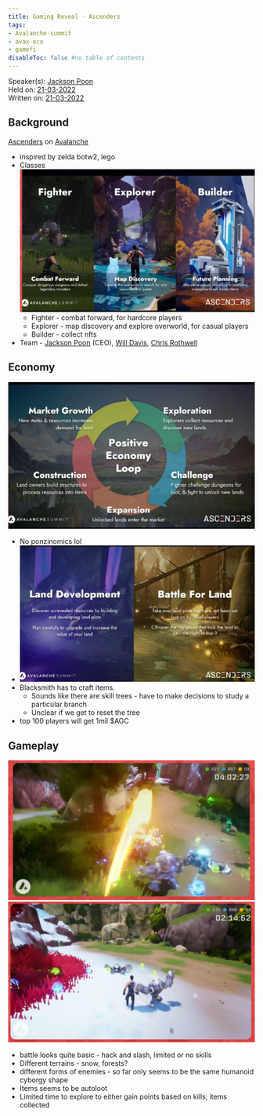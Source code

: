 ```yaml
---
title: Gaming Reveal - Ascenders
tags:
- Avalanche-summit
- avax-eco
- gamefi
disableToc: false #no table of contents
---
```


Speaker(s): [Jackson Poon](notes/Jackson%20Poon.md)   
Held on: [21-03-2022](notes/21-03-2022.md)  
Written on: [21-03-2022](notes/21-03-2022.md)  

## Background
[Ascenders](notes/Ascenders.md) on [Avalanche](notes/Avalanche.md)
* inspired by zelda botw2, lego
* Classes![](notes/images/Pasted%20image%2020220322230615.png)
	* Fighter - combat forward, for hardcore players
	* Explorer - map discovery and explore overworld, for casual players
	* Builder - collect nfts
* Team - [Jackson Poon](notes/Jackson%20Poon.md) (CEO), [Will Davis](notes/Will%20Davis.md), [Chris Rothwell](notes/Chris%20Rothwell.md)

## Economy
![](notes/images/Pasted%20image%2020220322230715.png)

* No ponzinomics lol
* ![](notes/images/Pasted%20image%2020220322230748.png) 
* Blacksmith has to craft items. 
	* Sounds like there are skill trees - have to make decisions to study a particular branch
	* Unclear if we get to reset the tree
* top 100 players will get 1mil $AGC

## Gameplay
![](notes/images/Pasted%20image%2020220322231239.png)![](notes/images/Pasted%20image%2020220322231425.png)
* battle looks quite basic - hack and slash, limited or no skills
* Different terrains - snow, forests?
* different forms of enemies - so far only seems to be the same humanoid cyborgy shape
* Items seems to be autoloot
* Limited time to explore to either gain points based on kills, items collected